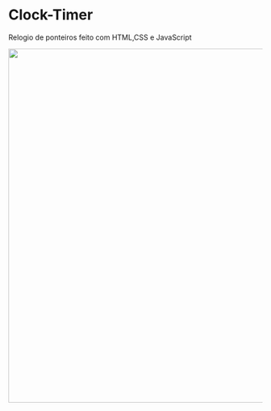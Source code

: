 # Clock-Timer
Relogio de ponteiros feito com HTML,CSS e JavaScript

<div align="center">
 <img src="https://user-images.githubusercontent.com/112294367/210466785-d36d557d-651c-47cc-9679-7d2fec92a372.png" width="700px"/>
</div>
